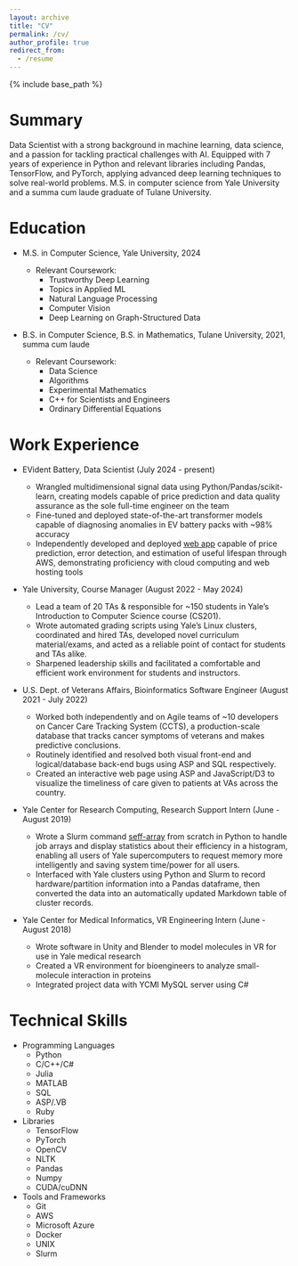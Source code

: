 ```yaml
---
layout: archive
title: "CV"
permalink: /cv/
author_profile: true
redirect_from:
  - /resume
---
```


{% include base_path %}

Summary
======
Data Scientist with a strong background in machine learning, data science, and a passion for tackling practical challenges with AI. Equipped with 7 years of experience in Python and relevant libraries including Pandas, TensorFlow, and PyTorch, applying advanced deep learning techniques to solve real-world problems. M.S. in computer science from Yale University and a summa cum laude graduate of Tulane University.

Education
======
* M.S. in Computer Science, Yale University, 2024
  * Relevant Coursework:
    * Trustworthy Deep Learning
    * Topics in Applied ML
    * Natural Language Processing
    * Computer Vision
    * Deep Learning on Graph-Structured Data

* B.S. in Computer Science, B.S. in Mathematics, Tulane University, 2021, summa cum laude
  * Relevant Coursework:
    * Data Science
    * Algorithms
    * Experimental Mathematics
    * C++ for Scientists and Engineers
    * Ordinary Differential Equations

Work Experience
======
* EVident Battery, Data Scientist (July 2024 - present)
  * Wrangled multidimensional signal data using Python/Pandas/scikit-learn, creating models capable of price prediction and data quality assurance as the sole full-time engineer on the team
  * Fine-tuned and deployed state-of-the-art transformer models capable of diagnosing anomalies in EV battery packs with ~98% accuracy
  * Independently developed and deployed [web app](http://evidentbatterydata.com/) capable of price prediction, error detection, and estimation of useful lifespan through AWS, demonstrating proficiency with cloud computing and web hosting tools


* Yale University, Course Manager (August 2022 - May 2024)
  * Lead a team of 20 TAs & responsible for ~150 students in Yale’s Introduction to Computer Science course (CS201).
  * Wrote automated grading scripts using Yale’s Linux clusters, coordinated and hired TAs, developed novel curriculum material/exams, and acted as a reliable point of contact for students and TAs alike.
  * Sharpened leadership skills and facilitated a comfortable and efficient work environment for students and instructors.

* U.S. Dept. of Veterans Affairs, Bioinformatics Software Engineer (August 2021 - July 2022)
  * Worked both independently and on Agile teams of ~10 developers on Cancer Care Tracking System (CCTS), a production-scale database that tracks cancer symptoms of veterans and makes predictive conclusions.
  * Routinely identified and resolved both visual front-end and logical/database back-end bugs using ASP and SQL respectively.
  * Created an interactive web page using ASP and JavaScript/D3 to visualize the timeliness of care given to patients at VAs across the country.

* Yale Center for Research Computing, Research Support Intern (June - August 2019)
  * Wrote a Slurm command [seff-array](https://github.com/ycrc/seff-array) from scratch in Python to handle job arrays and display statistics about their efficiency in a histogram, enabling all users of Yale supercomputers to request memory more intelligently and saving system time/power for all users.
  * Interfaced with Yale clusters using Python and Slurm to record hardware/partition information into a Pandas dataframe, then converted the data into an automatically updated Markdown table of cluster records.

* Yale Center for Medical Informatics, VR Engineering Intern (June - August 2018)
  * Wrote software in Unity and Blender to model molecules in VR for use in Yale medical research
  * Created a VR environment for bioengineers to analyze small-molecule interaction in proteins
  * Integrated project data with YCMI MySQL server using C#

  
Technical Skills
======
* Programming Languages
  * Python
  * C/C++/C#
  * Julia
  * MATLAB
  * SQL
  * ASP/.VB
  * Ruby
* Libraries
  * TensorFlow
  * PyTorch
  * OpenCV
  * NLTK
  * Pandas
  * Numpy
  * CUDA/cuDNN
* Tools and Frameworks
  * Git
  * AWS
  * Microsoft Azure
  * Docker
  * UNIX
  * Slurm

